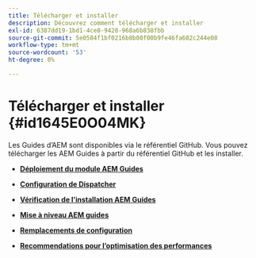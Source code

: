 ```yaml
---
title: Télécharger et installer
description: Découvrez comment télécharger et installer
exl-id: 6387dd19-1bd1-4ce8-9428-968a6b838fbb
source-git-commit: 5e0584f1bf0216b8b00f00b9fe46fa682c244e08
workflow-type: tm+mt
source-wordcount: '53'
ht-degree: 0%

---
```


# Télécharger et installer {#id1645E0O04MK}

Les Guides d’AEM sont disponibles via le référentiel GitHub. Vous pouvez télécharger les AEM Guides à partir du référentiel GitHub et les installer.

- **[Déploiement du module AEM Guides](download-install-dxml-first-time.md)**

- **[Configuration de Dispatcher](download-install-configure-dispatcher.md)**

- **[Vérification de l’installation AEM Guides](download-install-verify-dxml-installation.md)**

- **[Mise à niveau AEM guides](download-install-upgrade-dxml.md)**

- **[Remplacements de configuration](download-install-additional-config-override.md)**

- **[Recommendations pour l’optimisation des performances](download-install-recommend-perf-optimiz.md)**
